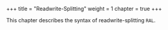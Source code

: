 +++
title = "Readwrite-Splitting"
weight = 1
chapter = true
+++

This chapter describes the syntax of readwrite-splitting `RAL`.
